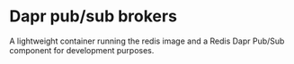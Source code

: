 # Dapr pub/sub brokers

A lightweight container running the redis image and a Redis Dapr Pub/Sub component for development purposes.

